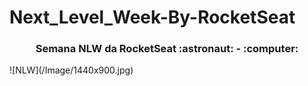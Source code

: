 # Next_Level_Week-By-RocketSeat
<center>
<h3>
Semana NLW da RocketSeat
:astronaut: - :computer:
</h3>
</center>
![NLW](/Image/1440x900.jpg)

